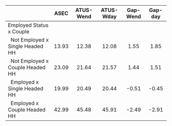 
|                      |         ASEC |    ATUS-Wend |    ATUS-Wday |     Gap-Wend |      Gap-day |
| -------------------- | :----------: | :----------: | :----------: | :----------: | :----------: |
| Employed Status x Couple |              |              |              |              |              |
| &nbsp;&nbsp;Not Employed x Single Headed HH |        13.93 |        12.38 |        12.08 |         1.55 |         1.85 |
| &nbsp;&nbsp;Not Employed x Couple Headed HH |        23.09 |        21.64 |        21.57 |         1.44 |         1.51 |
| &nbsp;&nbsp;Employed x Single Headed HH |        19.99 |        20.49 |        20.44 |        -0.51 |        -0.45 |
| &nbsp;&nbsp;Employed x Couple Headed HH |        42.99 |        45.48 |        45.91 |        -2.49 |        -2.91 |

